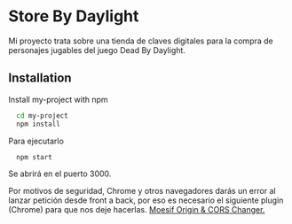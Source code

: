 
# Store By Daylight

Mi proyecto trata sobre una tienda de claves digitales para la compra de personajes
jugables del juego Dead By Daylight.


## Installation

Install my-project with npm

```bash
  cd my-project
  npm install 
```

Para ejecutarlo 

```bash
  npm start
```

Se abrirá en el puerto 3000.

Por motivos de seguridad, Chrome y otros navegadores darás un error al lanzar
petición desde front a back, por eso es necesario el siguiente plugin (Chrome) para
que nos deje hacerlas. [Moesif Origin & CORS Changer.](https://chrome.google.com/webstore/detail/moesif-origin-cors-change/digfbfaphojjndkpccljibejjbppifbc?hl=es)
